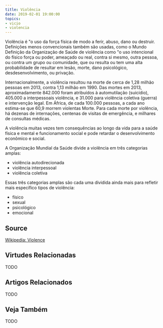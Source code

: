 ```yaml
---
title: Violência
date: 2019-02-01 19:00:00
topics: 
- vicio
- violencia
---
```


Violência é "o uso da força física de modo a ferir, abuso, dano ou
destruir. Definições menos convencionais também são usadas, como o Mundo
Definição da Organização de Saúde de violência como "o uso intencional do físico
força ou poder, ameaçado ou real, contra si mesmo, outra pessoa, ou
contra um grupo ou comunidade, que ou resulta ou tem uma alta probabilidade
de resultar em lesão, morte, dano psicológico, desdesenvolvimento, ou
privação.

Internacionalmente, a violência resultou na morte de cerca de 1,28 milhão
pessoas em 2013, contra 1,13 milhão em 1990. Das mortes em 2013, aproximadamente
842.000 foram atribuídos à automutilação (suicídio), 405.000 a interpessoais
violência, e 31.000 para violência coletiva (guerra) e intervenção legal. Em
África, de cada 100.000 pessoas, a cada ano estima-se que 60,9 morrem violentas
Morte. Para cada morte por violência, há dezenas de internações, centenas de
visitas de emergência, e milhares de consultas médicas. 

A violência muitas vezes tem consequências ao longo da vida para a saúde física
e mental e funcionamento social e pode retardar o desenvolvimento econômico e
social.

A Organização Mundial da Saúde divide a violência em três categorias amplas:
* violência autodirecionada
* violência interpessoal
* violência coletiva

Essas três categorias amplas são cada uma dividida ainda mais para refletir mais
específico tipos de violência:
* físico
* sexual
* psicológico
* emocional


## Source
[Wikipedia: Violence](https://en.wikipedia.org/wiki/Violence)

## Virtudes Relacionadas
TODO

## Artigos Relacionados
TODO

## Veja Também
TODO
